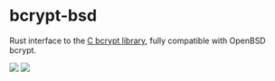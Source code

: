 # bcrypt-bsd

Rust interface to the [C bcrypt library][src], fully compatible with OpenBSD bcrypt.

[![](https://img.shields.io/crates/v/bcrypt-bsd.svg)](https://crates.io/crates/bcrypt-bsd)
[![](https://docs.rs/mio/badge.svg)](https://docs.rs/bcrypt-bsd)

[src]: http://www.openwall.com/crypt/
